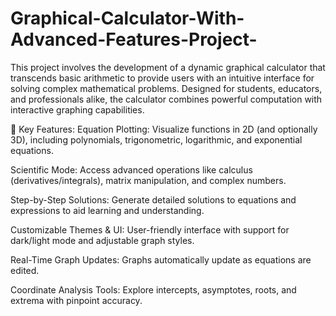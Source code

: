 # Graphical-Calculator-With-Advanced-Features-Project-

This project involves the development of a dynamic graphical calculator that transcends basic arithmetic to provide users with an intuitive interface for solving complex mathematical problems. Designed for students, educators, and professionals alike, the calculator combines powerful computation with interactive graphing capabilities.

🔧 Key Features:
Equation Plotting: Visualize functions in 2D (and optionally 3D), including polynomials, trigonometric, logarithmic, and exponential equations.

Scientific Mode: Access advanced operations like calculus (derivatives/integrals), matrix manipulation, and complex numbers.

Step-by-Step Solutions: Generate detailed solutions to equations and expressions to aid learning and understanding.

Customizable Themes & UI: User-friendly interface with support for dark/light mode and adjustable graph styles.

Real-Time Graph Updates: Graphs automatically update as equations are edited.

Coordinate Analysis Tools: Explore intercepts, asymptotes, roots, and extrema with pinpoint accuracy.
